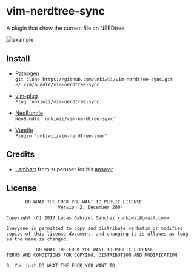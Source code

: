 # vim-nerdtree-sync

A plugin that show the current file on NERDtree

![example](https://www.dropbox.com/s/z0ywlg0ov5f5nps/vim-nerdtree-sync-cast.gif?dl=0)

## Install

*  [Pathogen](https://github.com/tpope/vim-pathogen)  
```git clone https://github.com/unkiwii/vim-nerdtree-sync.git ~/.vim/bundle/vim-nerdtree-sync```

*  [vim-plug](https://github.com/junegunn/vim-plug)  
```Plug 'unkiwii/vim-nerdtree-sync'```

*  [NeoBundle](https://github.com/Shougo/neobundle.vim)  
```NeoBundle 'unkiwii/vim-nerdtree-sync'```

*  [Vundle](https://github.com/gmarik/vundle)  
```Plugin 'unkiwii/vim-nerdtree-sync'```

## Credits

* [Lambart](https://superuser.com/users/158390/lambart) from superuser for his [answer](https://superuser.com/questions/195022/vim-how-to-synchronize-nerdtree-with-current-opened-tab-file-path/474298#474298)

## License
```
       DO WHAT THE FUCK YOU WANT TO PUBLIC LICENSE
                   Version 2, December 2004

Copyright (C) 2017 Lucas Gabriel Sanchez <unkiwii@gmail.com>

Everyone is permitted to copy and distribute verbatim or modified
copies of this license document, and changing it is allowed as long
as the name is changed.

           DO WHAT THE FUCK YOU WANT TO PUBLIC LICENSE
TERMS AND CONDITIONS FOR COPYING, DISTRIBUTION AND MODIFICATION

0. You just DO WHAT THE FUCK YOU WANT TO.
```
